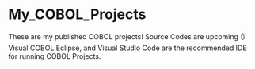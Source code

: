 # My_COBOL_Projects
These are my published COBOL projects!
Source Codes are upcoming 🔃
Visual COBOL Eclipse, and Visual Studio Code are the recommended IDE for running COBOL Projects.
